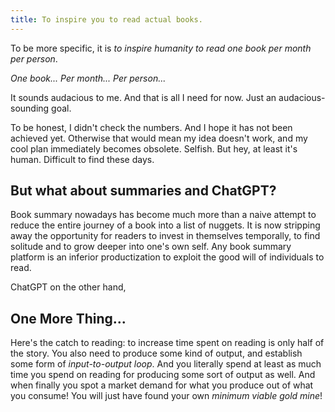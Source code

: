 ```yaml
---
title: To inspire you to read actual books.
---
```


To be more specific, it is *to inspire humanity to read one book per month per person*.

*One book...*
*Per month...*
*Per person...*

It sounds audacious to me. And that is all I need for now. Just an audacious-sounding goal.

To be honest, I didn't check the numbers. And I hope it has not been achieved yet. Otherwise that would mean my idea doesn't work, and my cool plan immediately becomes obsolete. Selfish. But hey, at least it's human. Difficult to find these days.

## But what about summaries and ChatGPT?

Book summary nowadays has become much more than a naive attempt to reduce the entire journey of a book into a list of nuggets. It is now stripping away the opportunity for readers to invest in themselves temporally, to find solitude and to grow deeper into one's own self. Any book summary platform is an inferior productization to exploit the good will of individuals to read.

ChatGPT on the other hand, 

## One More Thing...

Here's the catch to reading: to increase time spent on reading is only half of the story. You also need to produce some kind of output, and establish some form of *input-to-output loop*. And you literally spend at least as much time you spend on reading for producing some sort of output as well. And when finally you spot a market demand for what you produce out of what you consume! You will just have found your own *minimum viable gold mine*!